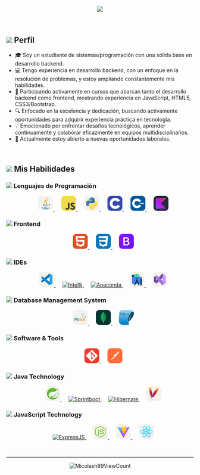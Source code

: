 
<p align="center" style="width=100%">
  <a href="#"><img src="https://i.imgur.com/usdcOik.png"></a>
</p>

<br>

## <picture><img src = "https://i.imgur.com/BvomNsK.png" width = 70px></picture> Perfil

- 🎓 Soy un estudiante de sistemas/programación con una sólida base en desarrollo backend.
- 💻 Tengo experiencia en desarrollo backend, con un enfoque en la resolución de problemas, y estoy ampliando constantemente mis habilidades.
- 🚀 Participando activamente en cursos que abarcan tanto el desarrollo backend como frontend, mostrando experiencia en JavaScript, HTML5, CSS3/Bootstrap.
- 🔍 Enfocado en la excelencia y dedicación, buscando activamente oportunidades para adquirir experiencia práctica en tecnología.
- 💡 Emocionado por enfrentar desafíos tecnológicos, aprender continuamente y colaborar eficazmente en equipos multidisciplinarios.
- 🌱 Actualmente estoy abierto a nuevas oportunidades laborales.

<br>

## <picture> <img src = "https://i.imgur.com/MzRstLG.png" width = 50px>  </picture> Mis Habilidades

### <picture> <img src = "https://github.com/7oSkaaa/7oSkaaa/blob/main/Images/Programming_Languages.gif?raw=true" width = 50px>  </picture> Lenguajes de Programación

<p align="center"> 
 	 &emsp;
	<a href="#">
		<img src="https://raw.githubusercontent.com/tandpfun/skill-icons/de91fca307a83d75fc5b1f6ce24540454acead41/icons/Java-Light.svg" alt="Java" height=40px, width=40px/>
	</a>
 	 &emsp;
  	<a href="#">
		<img src="https://raw.githubusercontent.com/tandpfun/skill-icons/de91fca307a83d75fc5b1f6ce24540454acead41/icons/JavaScript.svg" alt="JavaScript" height=40px, width=40px/>
	</a>
 	 &emsp;
  	<a href="#">
		<img src="https://raw.githubusercontent.com/tandpfun/skill-icons/de91fca307a83d75fc5b1f6ce24540454acead41/icons/Python-Light.svg" alt="Python" height=40px, width=40px/>
	</a>
	  &emsp;
  	<a href='#'>	
		<img src="https://raw.githubusercontent.com/tandpfun/skill-icons/de91fca307a83d75fc5b1f6ce24540454acead41/icons/C.svg" alt="C" height=40px, width=40px/>
	</a>
 	 &emsp;
  	<a href="#">
		<img src="https://raw.githubusercontent.com/tandpfun/skill-icons/de91fca307a83d75fc5b1f6ce24540454acead41/icons/CPP.svg" alt="CPP" height=40px, width=40px/>
	</a>
	  &emsp;
  	<a href="#">
		<img src="https://raw.githubusercontent.com/tandpfun/skill-icons/de91fca307a83d75fc5b1f6ce24540454acead41/icons/Kotlin-Dark.svg" alt="Kotlin" height=40px, width=40px/>
	</a>
</p>

### <picture> <img src = "https://github.com/7oSkaaa/7oSkaaa/blob/main/Images/Front_End.gif?raw=true" width = 50px>  </picture> Frontend
<p align="center"> 
  	&emsp; 
	<a href="#">
		<img src="https://raw.githubusercontent.com/tandpfun/skill-icons/de91fca307a83d75fc5b1f6ce24540454acead41/icons/HTML.svg" alt="HTML" height=40px, width=40px/>
	</a>
  	&emsp; 
	<a href="#">
		<img src="https://raw.githubusercontent.com/tandpfun/skill-icons/de91fca307a83d75fc5b1f6ce24540454acead41/icons/CSS.svg" alt="CSS" height=40px, width=40px/>
	</a>
 	&emsp; 
	<a href='#'>	
		<img src="https://raw.githubusercontent.com/tandpfun/skill-icons/de91fca307a83d75fc5b1f6ce24540454acead41/icons/Bootstrap.svg" alt="Bootstrap" height=40px, width=40px />
	</a>
</p>

 ### <picture> <img src = "https://github.com/7oSkaaa/7oSkaaa/blob/main/Images/IDEs.gif?raw=true" width = 50px>  </picture> IDEs
 
<p align="center">
  &emsp;
	<a href="#">
		<img src="https://raw.githubusercontent.com/tandpfun/skill-icons/de91fca307a83d75fc5b1f6ce24540454acead41/icons/VSCode-Light.svg" alt="VSCode" height=40px, width=40px/>
	</a>
  &emsp;
    	<a href="#">
		<img src="https://user-images.githubusercontent.com/25181517/192108890-200809d1-439c-4e23-90d3-b090cf9a4eea.png" alt="Intellij" height=40px, width=40px/>
	</a>
  &emsp;
	<a href="#">
		<img src="https://raw.githubusercontent.com/tandpfun/skill-icons/de91fca307a83d75fc5b1f6ce24540454acead41/icons/Anaconda-Light.svg" alt="Anaconda" height=40px, width=40px/>
	</a>
  &emsp;
	<a href="#">
		<img src="https://raw.githubusercontent.com/tandpfun/skill-icons/de91fca307a83d75fc5b1f6ce24540454acead41/icons/AndroidStudio-Light.svg" alt="AndroidStudio" height=40px, width=40px/>
	</a>
  &emsp;
	<a href="#">
		<img src="https://raw.githubusercontent.com/tandpfun/skill-icons/de91fca307a83d75fc5b1f6ce24540454acead41/icons/VisualStudio-Light.svg" alt="VisualStudio" height=40px, width=40px/>
	</a>
</p>

### <picture> <img src = "https://cdn.iconscout.com/icon/premium/png-512-thumb/database-management-system-1-869657.png?f=webp&w=256" width = 50px>  </picture>  Database Management System

<p align="center">
	&emsp;
	<a href="#">
		<img src="https://raw.githubusercontent.com/tandpfun/skill-icons/de91fca307a83d75fc5b1f6ce24540454acead41/icons/MySQL-Light.svg" alt="MySQL" height=40px, width=40px/>
	</a>
	&emsp;
	<a href="#">
		<img src="https://raw.githubusercontent.com/tandpfun/skill-icons/de91fca307a83d75fc5b1f6ce24540454acead41/icons/MongoDB.svg" alt="MongoDB" height=40px, width=40px/>
	</a>
	&emsp;
	<a href="#">
		<img src="https://raw.githubusercontent.com/tandpfun/skill-icons/de91fca307a83d75fc5b1f6ce24540454acead41/icons/SQLite.svg" alt="SQLite" height=40px, width=40px/>
	</a>
</p>

 ### <picture> <img src = "https://github.com/7oSkaaa/7oSkaaa/blob/main/Images/Software_Tools.gif?raw=true" width = 50px>  </picture> Software & Tools
 
<p align="center">
  &emsp;
	<a href="#">
		<img src="https://raw.githubusercontent.com/tandpfun/skill-icons/de91fca307a83d75fc5b1f6ce24540454acead41/icons/Git.svg" alt="Git" height=40px, width=40px/>
	</a>
  &emsp;
	<a href="#">
		<img src="https://raw.githubusercontent.com/tandpfun/skill-icons/de91fca307a83d75fc5b1f6ce24540454acead41/icons/Postman.svg" alt="Postman" height=40px, width=40px/>
	</a>
</p>

### <picture> <img src = "https://user-images.githubusercontent.com/25181517/117201156-9a724800-adec-11eb-9a9d-3cd0f67da4bc.png" width = 50px>  </picture> Java Technology

<p align="center">
	&emsp;
	<a href="#">
		<img src="https://raw.githubusercontent.com/tandpfun/skill-icons/de91fca307a83d75fc5b1f6ce24540454acead41/icons/Spring-Light.svg" alt="Spring" height=40px, width=40px/>
	</a>
	&emsp;
	<a href="#">
		<img src="https://user-images.githubusercontent.com/25181517/183891303-41f257f8-6b3d-487c-aa56-c497b880d0fb.png" alt="Sprintboot" height=40px, width=40px/>
	</a>
	&emsp;
	<a href="#">
		<img src="https://user-images.githubusercontent.com/25181517/117207493-49665200-adf4-11eb-808e-a9c0fcc2a0a0.png" alt="Hibernate" height=40px, width=40px/>
	</a>
	</a>
	&emsp;
	<a href="#">
		<img src="https://raw.githubusercontent.com/tandpfun/skill-icons/de91fca307a83d75fc5b1f6ce24540454acead41/icons/Maven-Light.svg" alt="Maven" height=40px, width=40px/>
	</a>	
</p>

### <picture> <img src = "https://user-images.githubusercontent.com/25181517/117447155-6a868a00-af3d-11eb-9cfe-245df15c9f3f.png" width = 50px>  </picture>  JavaScript Technology

<p align="center">
	&emsp;
	<a href="#">
		<img src="https://user-images.githubusercontent.com/25181517/183859966-a3462d8d-1bc7-4880-b353-e2cbed900ed6.png" alt="ExpressJS" height=40px, width=40px/>
	</a>
	&emsp;
	<a href="#">
		<img src="https://raw.githubusercontent.com/tandpfun/skill-icons/de91fca307a83d75fc5b1f6ce24540454acead41/icons/NodeJS-Light.svg" alt="NodeJS" height=40px, width=40px/>
	</a>
	&emsp;
	<a href="#">
		<img src="https://raw.githubusercontent.com/tandpfun/skill-icons/de91fca307a83d75fc5b1f6ce24540454acead41/icons/Vite-Light.svg" alt="Vite" height=40px, width=40px/>
	</a>
	&emsp;
	<a href="#">
		<img src="https://raw.githubusercontent.com/tandpfun/skill-icons/de91fca307a83d75fc5b1f6ce24540454acead41/icons/React-Light.svg" alt="React" height=40px, width=40px/>
	</a>
</p>

<br> 


---

<p align="center"> 
	<img src="https://komarev.com/ghpvc/?username=Micolash89&label=Profile%20views&color=0047AB&style=plastic?" alt="Micolash89ViewCount" height=25px, width=160px/> 
</p>

 


